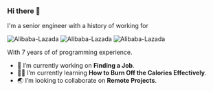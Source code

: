 ### Hi there 👋

I'm a senior engineer with a history of working for 

<img src="https://img.shields.io/badge/AntGroup-CTO Line-blue" alt= Alibaba-Lazada>  
<img src="https://img.shields.io/badge/Alibaba-Lazada-orange" alt= Alibaba-Lazada>
<img src="https://img.shields.io/badge/TCL-EagleLab-yellow" alt= Alibaba-Lazada>

With 7 years of of programming experience.

- 🔭 I’m currently working on **Finding a Job**.
- 🏃🏻 I’m currently learning **How to Burn Off the Calories Effectively**.
- 🌏 I’m looking to collaborate on **Remote Projects**.
